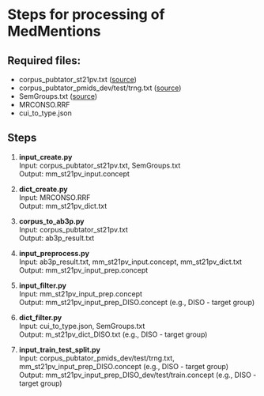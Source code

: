 # Steps for processing of MedMentions

## Required files:
- corpus_pubtator_st21pv.txt ([source](https://github.com/chanzuckerberg/MedMentions/tree/master/st21pv/data))
- corpus_pubtator_pmids_dev/test/trng.txt ([source](https://github.com/chanzuckerberg/MedMentions/tree/master/full/data))
- SemGroups.txt ([source](https://semanticnetwork.nlm.nih.gov/download/SemGroups.txt))
- MRCONSO.RRF
- cui_to_type.json

## Steps
1. **input_create.py**  
Input: corpus_pubtator_st21pv.txt, SemGroups.txt  
Output: mm_st21pv_input.concept

2. **dict_create.py**  
Input: MRCONSO.RRF  
Output: mm_st21pv_dict.txt

3. **corpus_to_ab3p.py**  
Input: corpus_pubtator_st21pv.txt  
Output: ab3p_result.txt

4. **input_preprocess.py**  
Input: ab3p_result.txt, mm_st21pv_input.concept, mm_st21pv_dict.txt  
Output: mm_st21pv_input_prep.concept

5. **input_filter.py**  
Input: mm_st21pv_input_prep.concept  
Output: mm_st21pv_input_prep_DISO.concept (e.g., DISO - target group)

6. **dict_filter.py**  
Input: cui_to_type.json, SemGroups.txt  
Output: m_st21pv_dict_DISO.txt (e.g., DISO - target group)

7. **input_train_test_split.py**  
Input: corpus_pubtator_pmids_dev/test/trng.txt, mm_st21pv_input_prep_DISO.concept (e.g., DISO - target group)  
Output: mm_st21pv_input_prep_DISO_dev/test/train.concept (e.g., DISO - target group)
